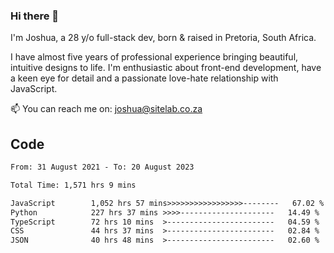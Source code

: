 ### Hi there 👋

I'm Joshua, a 28 y/o full-stack dev, born & raised in Pretoria, South Africa. 

I have almost five years of professional experience bringing beautiful, intuitive designs to life. I'm enthusiastic about front-end development, have a keen eye for detail and a passionate love-hate relationship with JavaScript.

📫 You can reach me on: joshua@sitelab.co.za

## **Code**

<!--START_SECTION:waka-->

```txt
From: 31 August 2021 - To: 20 August 2023

Total Time: 1,571 hrs 9 mins

JavaScript        1,052 hrs 57 mins>>>>>>>>>>>>>>>>>--------   67.02 %
Python            227 hrs 37 mins >>>>---------------------   14.49 %
TypeScript        72 hrs 10 mins  >------------------------   04.59 %
CSS               44 hrs 37 mins  >------------------------   02.84 %
JSON              40 hrs 48 mins  >------------------------   02.60 %
```

<!--END_SECTION:waka-->
